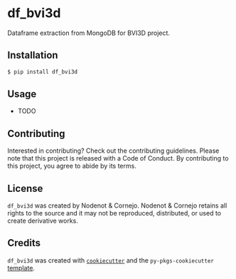 # df_bvi3d

Dataframe extraction from MongoDB for BVI3D project.

## Installation

```bash
$ pip install df_bvi3d
```

## Usage

- TODO

## Contributing

Interested in contributing? Check out the contributing guidelines. Please note that this project is released with a Code of Conduct. By contributing to this project, you agree to abide by its terms.

## License

`df_bvi3d` was created by Nodenot & Cornejo. Nodenot & Cornejo retains all rights to the source and it may not be reproduced, distributed, or used to create derivative works.

## Credits

`df_bvi3d` was created with [`cookiecutter`](https://cookiecutter.readthedocs.io/en/latest/) and the `py-pkgs-cookiecutter` [template](https://github.com/py-pkgs/py-pkgs-cookiecutter).
